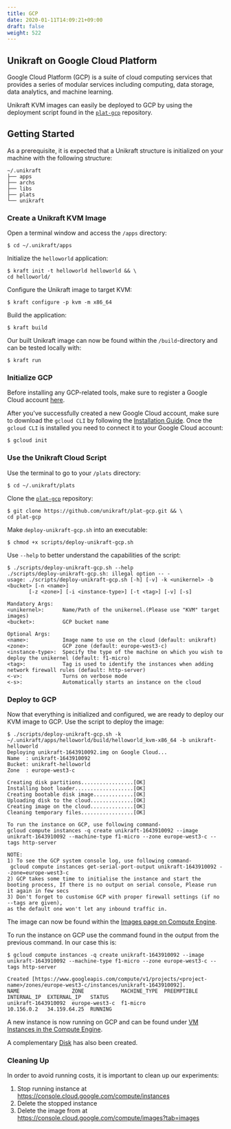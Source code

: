 ```yaml
---
title: GCP
date: 2020-01-11T14:09:21+09:00
draft: false
weight: 522
---
```



## Unikraft on Google Cloud Platform

Google Cloud Platform (GCP) is a suite of cloud computing services that provides a series of modular services including computing, data storage, data analytics, and machine learning.

Unikraft KVM images can easily be deployed to GCP by using the deployment script found in the [`plat-gcp`](https://github.com/unikraft/plat-gcp) repository.

## Getting Started

As a prerequisite, it is expected that a Unikraft structure is initialized on your machine with the following structure:

```
~/.unikraft
├── apps
├── archs
├── libs
├── plats
└── unikraft
```

### Create a Unikraft KVM Image

Open a terminal window and access the `/apps` directory:

```
$ cd ~/.unikraft/apps
```

Initialize the `helloworld` application:

```
$ kraft init -t helloworld helloworld && \
cd helloworld/
```

Configure the Unikraft image to target KVM:

```
$ kraft configure -p kvm -m x86_64
```

Build the application:

```
$ kraft build
```

Our built Unikraft image can now be found within the `/build`-directory and can be tested locally with:

```
$ kraft run
```

### Initialize GCP

Before installing any GCP-related tools, make sure to register a Google Cloud account [here](https://cloud.google.com/).

After you've successfully created a new Google Cloud account, make sure to download the `gcloud CLI` by following the [Installation Guide](https://cloud.google.com/sdk/docs/install). Once the `gcloud CLI` is installed you need to connect it to your Google Cloud account:

```
$ gcloud init
```

### Use the Unikraft Cloud Script

Use the terminal to go to your `/plats` directory:

```
$ cd ~/.unikraft/plats
```

Clone the [`plat-gcp`](https://github.com/unikraft/plat-gcp.git) repository:

```
$ git clone https://github.com/unikraft/plat-gcp.git && \
cd plat-gcp
```

Make `deploy-unikraft-gcp.sh` into an executable:

```
$ chmod +x scripts/deploy-unikraft-gcp.sh
```

Use `--help` to better understand the capabilities of the script:

```
$ ./scripts/deploy-unikraft-gcp.sh --help
./scripts/deploy-unikraft-gcp.sh: illegal option -- -
usage: ./scripts/deploy-unikraft-gcp.sh [-h] [-v] -k <unikernel> -b <bucket> [-n <name>]
       [-z <zone>] [-i <instance-type>] [-t <tag>] [-v] [-s]

Mandatory Args:
<unikernel>: 	  Name/Path of the unikernel.(Please use "KVM" target images) 
<bucket>: 	      GCP bucket name

Optional Args:
<name>: 	      Image name to use on the cloud (default: unikraft)
<zone>: 	      GCP zone (default: europe-west3-c)
<instance-type>:  Specify the type of the machine on which you wish to deploy the unikernel (default: f1-micro) 
<tag>:		      Tag is used to identify the instances when adding network firewall rules (default: http-server)
<-v>: 		      Turns on verbose mode
<-s>: 		      Automatically starts an instance on the cloud
```

### Deploy to GCP

Now that everything is initialized and configured, we are ready to deploy our KVM image to GCP. Use the script to deploy the image:

```
$ ./scripts/deploy-unikraft-gcp.sh -k ~/.unikraft/apps/helloworld/build/helloworld_kvm-x86_64 -b unikraft-helloworld
Deploying unikraft-1643910092.img on Google Cloud...
Name  : unikraft-1643910092
Bucket: unikraft-helloworld
Zone  : europe-west3-c

Creating disk partitions.................[OK]
Installing boot loader...................[OK]
Creating bootable disk image.............[OK]
Uploading disk to the cloud..............[OK]
Creating image on the cloud..............[OK]
Cleaning temporary files.................[OK]

To run the instance on GCP, use following command-
gcloud compute instances -q create unikraft-1643910092 --image unikraft-1643910092 --machine-type f1-micro --zone europe-west3-c --tags http-server 

NOTE:
1) To see the GCP system console log, use following command-
 gcloud compute instances get-serial-port-output unikraft-1643910092 --zone=europe-west3-c 
2) GCP takes some time to initialise the instance and start the booting process, If there is no output on serial console, Please run it again in few secs
3) Don't forget to customise GCP with proper firewall settings (if no --tags are given),
as the default one won't let any inbound traffic in.
```

The image can now be found within the [Images page on Compute Engine](https://console.cloud.google.com/compute/images?tab=images).

To run the instance on GCP use the command found in the output from the previous command. In our case this is:

```
$ gcloud compute instances -q create unikraft-1643910092 --image unikraft-1643910092 --machine-type f1-micro --zone europe-west3-c --tags http-server

Created [https://www.googleapis.com/compute/v1/projects/<project-name>/zones/europe-west3-c/instances/unikraft-1643910092].
NAME                 ZONE            MACHINE_TYPE  PREEMPTIBLE  INTERNAL_IP  EXTERNAL_IP   STATUS
unikraft-1643910092  europe-west3-c  f1-micro                   10.156.0.2   34.159.64.25  RUNNING
```

A new instance is now running on GCP and can be found under [VM Instances in the Compute Engine](https://console.cloud.google.com/compute/instances).

A complementary [Disk](https://console.cloud.google.com/compute/disks) has also been created.

### Cleaning Up

In order to avoid running costs, it is important to clean up our experiments:

1. Stop running instance at https://console.cloud.google.com/compute/instances
2. Delete the stopped instance
3. Delete the image from at https://console.cloud.google.com/compute/images?tab=images
